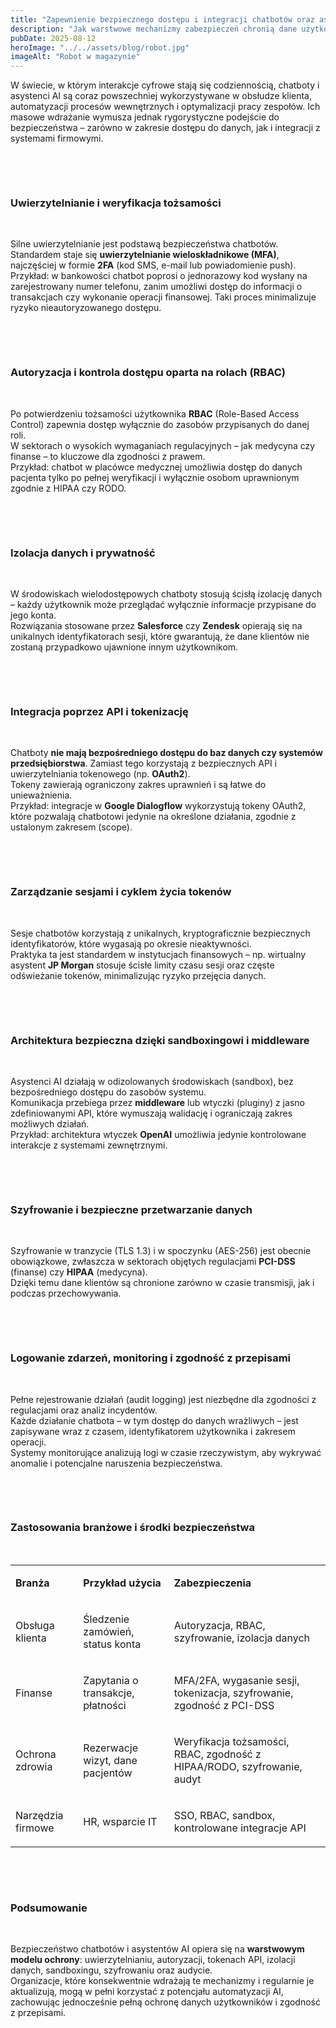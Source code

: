 ```yaml
---
title: "Zapewnienie bezpiecznego dostępu i integracji chatbotów oraz asystentów AI"
description: "Jak warstwowe mechanizmy zabezpieczeń chronią dane użytkowników i systemy firmowe"
pubDate: 2025-08-12
heroImage: "../../assets/blog/robot.jpg"
imageAlt: "Robot w magazynie"
---
```


<p>W świecie, w kt&oacute;rym interakcje cyfrowe stają się codziennością, chatboty i asystenci AI są coraz powszechniej wykorzystywane w obsłudze klienta, automatyzacji proces&oacute;w wewnętrznych i optymalizacji pracy zespoł&oacute;w. Ich masowe wdrażanie wymusza jednak rygorystyczne podejście do bezpieczeństwa &ndash; zar&oacute;wno w zakresie dostępu do danych, jak i integracji z systemami firmowymi.</p>
<p>&nbsp;</p><p>&nbsp;</p>
<h3><strong>Uwierzytelnianie i weryfikacja tożsamości</strong></h3>
<p>&nbsp;</p>
<p>Silne uwierzytelnianie jest podstawą bezpieczeństwa chatbot&oacute;w. Standardem staje się <strong>uwierzytelnianie wieloskładnikowe (MFA)</strong>, najczęściej w formie <strong>2FA</strong> (kod SMS, e-mail lub powiadomienie push).<br />Przykład: w bankowości chatbot poprosi o jednorazowy kod wysłany na zarejestrowany numer telefonu, zanim umożliwi dostęp do informacji o transakcjach czy wykonanie operacji finansowej. Taki proces minimalizuje ryzyko nieautoryzowanego dostępu.</p>
<p>&nbsp;</p><p>&nbsp;</p>
<h3><strong>Autoryzacja i kontrola dostępu oparta na rolach (RBAC)</strong></h3>
<p>&nbsp;</p>
<p>Po potwierdzeniu tożsamości użytkownika <strong>RBAC</strong> (Role-Based Access Control) zapewnia dostęp wyłącznie do zasob&oacute;w przypisanych do danej roli.<br />W sektorach o wysokich wymaganiach regulacyjnych &ndash; jak medycyna czy finanse &ndash; to kluczowe dla zgodności z prawem.<br />Przykład: chatbot w plac&oacute;wce medycznej umożliwia dostęp do danych pacjenta tylko po pełnej weryfikacji i wyłącznie osobom uprawnionym zgodnie z HIPAA czy RODO.</p>
<p>&nbsp;</p><p>&nbsp;</p>
<h3><strong>Izolacja danych i prywatność</strong></h3>
<p>&nbsp;</p>
<p>W środowiskach wielodostępowych chatboty stosują ścisłą izolację danych &ndash; każdy użytkownik może przeglądać wyłącznie informacje przypisane do jego konta.<br />Rozwiązania stosowane przez <strong>Salesforce</strong> czy <strong>Zendesk</strong> opierają się na unikalnych identyfikatorach sesji, kt&oacute;re gwarantują, że dane klient&oacute;w nie zostaną przypadkowo ujawnione innym użytkownikom.</p>
<p>&nbsp;</p><p>&nbsp;</p>
<h3><strong>Integracja poprzez API i tokenizację</strong></h3>
<p>&nbsp;</p>
<p>Chatboty <strong>nie mają bezpośredniego dostępu do baz danych czy system&oacute;w przedsiębiorstwa</strong>. Zamiast tego korzystają z bezpiecznych API i uwierzytelniania tokenowego (np. <strong>OAuth2</strong>).<br />Tokeny zawierają ograniczony zakres uprawnień i są łatwe do unieważnienia.<br />Przykład: integracje w <strong>Google Dialogflow</strong> wykorzystują tokeny OAuth2, kt&oacute;re pozwalają chatbotowi jedynie na określone działania, zgodnie z ustalonym zakresem (scope).</p>
<p>&nbsp;</p><p>&nbsp;</p>
<h3><strong>Zarządzanie sesjami i cyklem życia token&oacute;w</strong></h3>
<p>&nbsp;</p>
<p>Sesje chatbot&oacute;w korzystają z unikalnych, kryptograficznie bezpiecznych identyfikator&oacute;w, kt&oacute;re wygasają po okresie nieaktywności.<br />Praktyka ta jest standardem w instytucjach finansowych &ndash; np. wirtualny asystent <strong>JP Morgan</strong> stosuje ścisłe limity czasu sesji oraz częste odświeżanie token&oacute;w, minimalizując ryzyko przejęcia danych.</p>
<p>&nbsp;</p><p>&nbsp;</p>
<h3><strong>Architektura bezpieczna dzięki sandboxingowi i middleware</strong></h3>
<p>&nbsp;</p>
<p>Asystenci AI działają w odizolowanych środowiskach (sandbox), bez bezpośredniego dostępu do zasob&oacute;w systemu.<br />Komunikacja przebiega przez <strong>middleware</strong> lub wtyczki (pluginy) z jasno zdefiniowanymi API, kt&oacute;re wymuszają walidację i ograniczają zakres możliwych działań.<br />Przykład: architektura wtyczek <strong>OpenAI</strong> umożliwia jedynie kontrolowane interakcje z systemami zewnętrznymi.</p>
<p>&nbsp;</p><p>&nbsp;</p>
<h3><strong>Szyfrowanie i bezpieczne przetwarzanie danych</strong></h3>
<p>&nbsp;</p>
<p>Szyfrowanie w tranzycie (TLS 1.3) i w spoczynku (AES-256) jest obecnie obowiązkowe, zwłaszcza w sektorach objętych regulacjami <strong>PCI-DSS</strong> (finanse) czy <strong>HIPAA</strong> (medycyna).<br />Dzięki temu dane klient&oacute;w są chronione zar&oacute;wno w czasie transmisji, jak i podczas przechowywania.</p>
<p>&nbsp;</p><p>&nbsp;</p>
<h3><strong>Logowanie zdarzeń, monitoring i zgodność z przepisami</strong></h3>
<p>&nbsp;</p>
<p>Pełne rejestrowanie działań (audit logging) jest niezbędne dla zgodności z regulacjami oraz analiz incydent&oacute;w.<br />Każde działanie chatbota &ndash; w tym dostęp do danych wrażliwych &ndash; jest zapisywane wraz z czasem, identyfikatorem użytkownika i zakresem operacji.<br />Systemy monitorujące analizują logi w czasie rzeczywistym, aby wykrywać anomalie i potencjalne naruszenia bezpieczeństwa.</p>
<p>&nbsp;</p><p>&nbsp;</p>
<h3><strong>Zastosowania branżowe i środki bezpieczeństwa</strong></h3>
<p>&nbsp;</p>
<table>
<tbody>
<tr>
<td>
<p><strong>Branża</strong></p>
</td>
<td>
<p><strong>Przykład użycia</strong></p>
</td>
<td>
<p><strong>Zabezpieczenia</strong></p>
</td>
</tr>
<tr>
<td>
<p>Obsługa klienta</p>
</td>
<td>
<p>Śledzenie zam&oacute;wień, status konta</p>
</td>
<td>
<p>Autoryzacja, RBAC, szyfrowanie, izolacja danych</p>
</td>
</tr>
<tr>
<td>
<p>Finanse</p>
</td>
<td>
<p>Zapytania o transakcje, płatności</p>
</td>
<td>
<p>MFA/2FA, wygasanie sesji, tokenizacja, szyfrowanie, zgodność z PCI-DSS</p>
</td>
</tr>
<tr>
<td>
<p>Ochrona zdrowia</p>
</td>
<td>
<p>Rezerwacje wizyt, dane pacjent&oacute;w</p>
</td>
<td>
<p>Weryfikacja tożsamości, RBAC, zgodność z HIPAA/RODO, szyfrowanie, audyt</p>
</td>
</tr>
<tr>
<td>
<p>Narzędzia firmowe</p>
</td>
<td>
<p>HR, wsparcie IT</p>
</td>
<td>
<p>SSO, RBAC, sandbox, kontrolowane integracje API</p>
</td>
</tr>
</tbody>
</table>
<p>&nbsp;</p><p>&nbsp;</p>
<h3><strong>Podsumowanie</strong></h3>
<p>&nbsp;</p>
<p>Bezpieczeństwo chatbot&oacute;w i asystent&oacute;w AI opiera się na <strong>warstwowym modelu ochrony</strong>: uwierzytelnianiu, autoryzacji, tokenach API, izolacji danych, sandboxingu, szyfrowaniu oraz audycie.<br />Organizacje, kt&oacute;re konsekwentnie wdrażają te mechanizmy i regularnie je aktualizują, mogą w pełni korzystać z potencjału automatyzacji AI, zachowując jednocześnie pełną ochronę danych użytkownik&oacute;w i zgodność z przepisami.</p>
